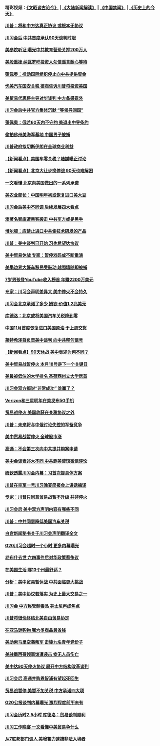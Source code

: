 #### 精彩视频：[《文昭谈古论今》](https://github.com/gfw-breaker/wenzhao/blob/master/README.md?t=12050631) | [《大陆新闻解读》](https://github.com/gfw-breaker/ntdtv-comedy/blob/master/README.md?t=12050631) | [《中国禁闻》](https://github.com/gfw-breaker/ntdtv-news/blob/master/README.md?t=12050631) | [《历史上的今天》](https://github.com/gfw-breaker/today-in-history/blob/master/README.md?t=12050631) 

#### [川普：将和中方达真正协议 或根本无协议](../pages/nsc412/n10891907.md?t=12050631) 

#### [川习会后 中共首度承认90天谈判时限](../pages/nsc412/n10891819.md?t=12050631) 

#### [美参院听证 曝光中共教育营恐关押200万人](../pages/nsc412/n10891133.md?t=12050631) 

#### [美股重挫 纳瓦罗吁投资人勿信谣言耐心等待](../pages/nsc412/n10891563.md?t=12050631) 

#### [蓬佩奥：推动国际组织停止向中共提供资金](../pages/nsc412/n10891425.md?t=12050631) 

#### [忧美汽车国安关税 德商告诉川普将投资美国](../pages/nsc412/n10891443.md?t=12050631) 

#### [美贸易代表将主导对华谈判 中方备感意外](../pages/nsc412/n10891328.md?t=12050631) 

#### [川习会后中共官方集体沉默 “等领导回国”](../pages/nsc412/n10891144.md?t=12050631) 

#### [蓬佩奥：俄若60天内不守约 美退出中导条约](../pages/nsc412/n10891258.md?t=12050631) 

#### [偷拍佛州美海军基地 中国男子被捕](../pages/nsc412/n10891201.md?t=12050631) 

#### [川普政府拟切断伊朗在全球商业利益](../pages/nsc412/n10891131.md?t=12050631) 

#### [【新闻看点】美国车零关税？陆媒曝正讨论](../pages/nsc412/n10891056.md?t=12050631) 

#### [【新闻看点】北京大让步换停战 90天也难解困](../pages/nsc412/n10890889.md?t=12050631) 

#### [一文看懂 北京向美国做出的一系列承诺](../pages/nsc412/n10890887.md?t=12050631) 

#### [美农业部长：中国明年初或恢复进口美大豆](../pages/nsc412/n10891124.md?t=12050631) 

#### [川习会后美中不同调 后续发展四大看点](../pages/nsc412/n10891067.md?t=12050631) 

#### [澳著名智库遭黑客袭击 中共军方或是黑手](../pages/nsc412/n10891020.md?t=12050631) 

#### [博尔顿：应禁止进口中共偷技术研发的产品](../pages/nsc412/n10891001.md?t=12050631) 

#### [川普：美中谈判已开始 习也希望达协议](../pages/nsc412/n10890945.md?t=12050631) 

#### [美中贸易休战 专家：暂停戏码或不断重演](../pages/nsc412/n10890923.md?t=12050631) 

#### [美墨边界大篷车移民受鼓动 越围墙随即被捕](../pages/nsc412/n10890272.md?t=12050631) 

#### [7岁男孩登YouTube收入榜首 年赚2200万美元](../pages/nsc412/n10889845.md?t=12050631) 

#### [专家：川习会声明差异大 美中停火不会持久](../pages/nsc412/n10889866.md?t=12050631) 

#### [川习会北京承诺了多少 姆钦:价值1.2兆美元](../pages/nsc412/n10889205.md?t=12050631) 

#### [库德洛：北京或将美国汽车关税降到零](../pages/nsc412/n10889133.md?t=12050631) 

#### [中国11月首度恢复进口美国原油 于上周交货](../pages/nsc412/n10889210.md?t=12050631) 

#### [莱特希泽将负责美中谈判 向中共释何信号](../pages/nsc412/n10889034.md?t=12050631) 

#### [【新闻看点】90天休战 美中表述为何不同？](../pages/nsc412/n10888838.md?t=12050631) 

#### [美中贸易战暂停火 本月18号是下一个关键日](../pages/nsc412/n10888998.md?t=12050631) 

#### [美最被低估的大学排名 圣荷西州立大学居首](../pages/nsc412/n10889088.md?t=12050631) 

#### [川习会双方都说“非常成功” 谁赢了？](../pages/nsc412/n10888626.md?t=12050631) 

#### [Verizon和三星明年在美发布5G手机](../pages/nsc412/n10888961.md?t=12050631) 

#### [贸易战停火 美国收获在关税协议之外](../pages/nsc412/n10888833.md?t=12050631) 

#### [川普：未来将与中俄讨论失控的军备竞争](../pages/nsc412/n10888856.md?t=12050631) 

#### [美中贸易战暂停火 全球股市涨](../pages/nsc412/n10888900.md?t=12050631) 

#### [高通：不会第三次向中共提并购案申请](../pages/nsc412/n10888751.md?t=12050631) 

#### [美中会谈表述大不同 中共删美使馆微信评论](../pages/nsc412/n10888630.md?t=12050631) 

#### [姆钦透露川习会内幕：习首次提具体方案](../pages/nsc412/n10888705.md?t=12050631) 

#### [川普在空军一号川习晚宴简报会上讲话摘译](../pages/nsc412/n10888383.md?t=12050631) 

#### [专家：川普只同意贸易战暂不升级 并非停火](../pages/nsc412/n10888167.md?t=12050631) 

#### [川习会后 美中双方声明内容有哪些不同](../pages/nsc412/n10887865.md?t=12050631) 

#### [川普：中共同意降低美国汽车关税](../pages/nsc412/n10887941.md?t=12050631) 

#### [白宫新闻秘书关于川习会声明翻译全文](../pages/nsc412/n10887606.md?t=12050631) 

#### [G20川习会超时一个小时 更多内幕曝光](../pages/nsc412/n10887352.md?t=12050631) 

#### [老布什去世 六四事件后对华政策惹争议](../pages/nsc412/n10887293.md?t=12050631) 

#### [在美国生活 哪13个州最舒适？](../pages/nsc412/n10885846.md?t=12050631) 

#### [分析：美中贸易暂休战 中共面临更大挑战](../pages/nsc412/n10887001.md?t=12050631) 

#### [川普：美中协议若落实 为史上最大交易之一](../pages/nsc412/n10886854.md?t=12050631) 

#### [川习会 中方称管制毒品 芬太尼再成焦点](../pages/nsc412/n10886698.md?t=12050631) 

#### [川普将很快终结北美自由贸易协定](../pages/nsc412/n10886773.md?t=12050631) 

#### [在亚马逊购物 哪六类商品最省钱](../pages/nsc412/n10885744.md?t=12050631) 

#### [美助索马里空袭叛军 击毙九名青年党份子](../pages/nsc412/n10886553.md?t=12050631) 

#### [美驻墨西哥领事馆遭袭击 幸无人员伤亡](../pages/nsc412/n10886435.md?t=12050631) 

#### [美中达90天停火协议 展开中方结构改革谈判](../pages/nsc412/n10886295.md?t=12050631) 

#### [川习会后 高通并购恩智浦有望起死回生](../pages/nsc412/n10886262.md?t=12050631) 

#### [贸易战暂停 美暂不加关税 中方承诺四大项](../pages/nsc412/n10885998.md?t=12050631) 

#### [G20公报谈判内幕曝光 激烈程度前所未有](../pages/nsc412/n10886135.md?t=12050631) 

#### [川习会历时2.5小时 库德洛：贸易谈判顺利](../pages/nsc412/n10886126.md?t=12050631) 

#### [川习工作晚宴 一文看懂中美贸易争什么](../pages/nsc412/n10885926.md?t=12050631) 

#### [从7联邦部门调人 美增警力逮捕非法入境者](../pages/nsc412/n10885908.md?t=12050631) 


